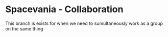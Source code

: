 # Spacevania - Collaboration
This branch is exists for when we need to sumultaneously work as a group on the same thing
